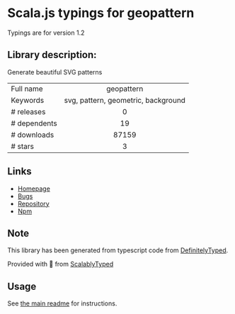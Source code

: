 
# Scala.js typings for geopattern

Typings are for version 1.2

## Library description:
Generate beautiful SVG patterns

|                    |                 |
| ------------------ | :-------------: |
| Full name          | geopattern |
| Keywords           | svg, pattern, geometric, background |
| # releases         | 0 |
| # dependents       | 19 |
| # downloads        | 87159 |
| # stars            | 3 |

## Links
- [Homepage](http://btmills.github.io/geopattern/geopattern.html)
- [Bugs](https://github.com/btmills/geopattern/issues)
- [Repository](https://github.com/btmills/geopattern)
- [Npm](https://www.npmjs.com/package/geopattern)
    


## Note
This library has been generated from typescript code from [DefinitelyTyped](https://definitelytyped.org).

Provided with :purple_heart: from [ScalablyTyped](https://github.com/oyvindberg/ScalablyTyped)

## Usage
See [the main readme](../../readme.md) for instructions.


